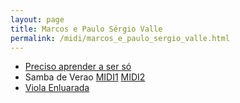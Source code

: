 ```yaml
---
layout: page
title: Marcos e Paulo Sérgio Valle
permalink: /midi/marcos_e_paulo_sergio_valle.html
---
```


* [Preciso aprender a ser só](https://124700.selcdn.ru/srv.victor3d.com.br/midi/Preciso.mid)
* Samba de Verao    [MIDI1](https://124700.selcdn.ru/srv.victor3d.com.br/midi/Samba_de_Verao-1.mid) [MIDI2](https://124700.selcdn.ru/srv.victor3d.com.br/midi/Samba_de_Verao-2.mid)
* [Viola Enluarada](https://124700.selcdn.ru/srv.victor3d.com.br/midi/Viola_Enluarada.mid)